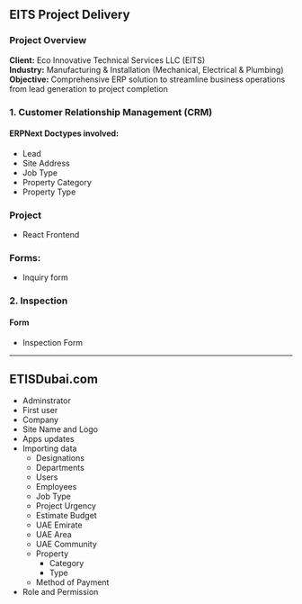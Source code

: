 ## EITS Project Delivery


### Project Overview

**Client:** Eco Innovative Technical Services LLC (EITS)  
**Industry:** Manufacturing & Installation (Mechanical, Electrical & Plumbing)  
**Objective:** Comprehensive ERP solution to streamline business operations from lead generation to project completion


### 1. Customer Relationship Management (CRM)

#### ERPNext Doctypes involved:

- Lead
- Site Address
- Job Type
- Property Category
- Property Type


### Project

- React Frontend


### Forms:

- Inquiry form 

### 2. Inspection


#### Form
- Inspection Form





---


## ETISDubai.com


- Adminstrator
- First user
- Company
- Site Name and Logo
- Apps updates
- Importing data
    - Designations
    - Departments 
    - Users
    - Employees
    - Job Type
    - Project Urgency
    - Estimate Budget
    - UAE Emirate
    - UAE Area
    - UAE Community
    - Property 
        - Category
        - Type
    - Method of Payment
- Role and Permission

